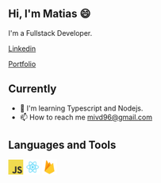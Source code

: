 ## Hi, I'm Matias 😄

I'm a Fullstack Developer. 

[Linkedin](https://www.linkedin.com/in/matias-dominguez-b9b91a142/)

[Portfolio](https://matiasdportfolio.vercel.app/)

## Currently

- 📖 I'm learning Typescript and Nodejs.
- 📫 How to reach me mivd96@gmail.com


## Languages and Tools

<div>
  <img width="30px" src="https://raw.githubusercontent.com/github/explore/80688e429a7d4ef2fca1e82350fe8e3517d3494d/topics/javascript/javascript.png" />
<img width="30px" src="https://raw.githubusercontent.com/github/explore/80688e429a7d4ef2fca1e82350fe8e3517d3494d/topics/react/react.png" />
<img width="30px" src="https://raw.githubusercontent.com/github/explore/80688e429a7d4ef2fca1e82350fe8e3517d3494d/topics/firebase/firebase.png" />
  </div>

<!---
kakashii13/kakashii13 is a ✨ special ✨ repository because its `README.md` (this file) appears on your GitHub profile.
You can click the Preview link to take a look at your changes.
--->
